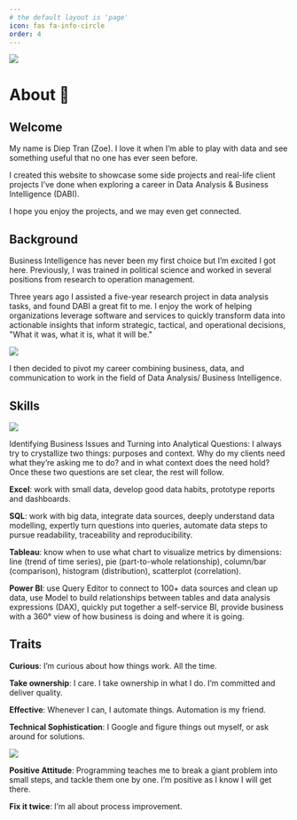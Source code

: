 ```yaml
---
# the default layout is 'page'
icon: fas fa-info-circle
order: 4
---
```


![](/image/Cat-Lover.webp)

# About 👋

## Welcome

My name is Diep Tran (Zoe). I love it when I’m able to play with data and see something useful that no one has ever seen before.

I created this website to showcase some side projects and real-life client projects I’ve done when exploring a career in Data Analysis &amp; Business Intelligence (DABI).

I hope you enjoy the projects, and we may even get connected.

## Background

Business Intelligence has never been my first choice but I’m excited I got here. Previously, I was trained in political science and worked in several positions from research to operation management.

Three years ago I assisted a five-year research project in data analysis tasks, and found DABI a great fit to me. I enjoy the work of helping organizations leverage software and services to quickly transform data into actionable insights that inform strategic, tactical, and operational decisions, "What it was, what it is, what it will be."

![](/image/Settings.webp)

I then decided to pivot my career combining business, data, and communication to work in the field of Data Analysis/ Business Intelligence.

## Skills

![](/image/Examining.webp)

Identifying Business Issues and Turning into Analytical Questions: I always try to crystallize two things: purposes and context. Why do my clients need what they’re asking me to do? and in what context does the need hold? Once these two questions are set clear, the rest will follow.

**Excel**: work with small data, develop good data habits, prototype reports and dashboards.

**SQL**: work with big data, integrate data sources, deeply understand data modelling, expertly turn questions into queries, automate data steps to pursue readability, traceability and reproducibility.

**Tableau**: know when to use what chart to visualize metrics by dimensions: line (trend of time series), pie (part-to-whole relationship), column/bar (comparison), histogram (distribution), scatterplot (correlation).

**Power BI**: use Query Editor to connect to 100+ data sources and clean up data, use Model to build relationships between tables and data analysis expressions (DAX), quickly put together a self-service BI, provide business with a 360° view of how business is doing and where it is going.

## Traits

**Curious**: I’m curious about how things work. All the time.

**Take ownership**: I care. I take ownership in what I do. I’m committed and deliver quality.

**Effective**: Whenever I can, I automate things. Automation is my friend.

**Technical Sophistication**: I Google and figure things out myself, or ask around for solutions.

![](/image/Plant-Seed.webp)

**Positive Attitude**: Programming teaches me to break a giant problem into small steps, and tackle them one by one. I’m positive as I know I will get there.

**Fix it twice**: I’m all about process improvement.
